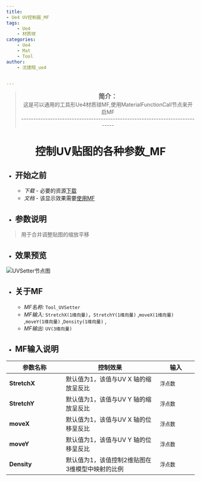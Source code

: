 ```yaml
---
title:
- Ue4 UV控制器_MF
tags: 
    - Ue4
    - 材质球
categories:
    - Ue4
    - Mat
    - Tool
author:
    - 沈捷翔_ue4


---
```


> <center><big><b>简介：</b></big><br>这是可以通用的工具形Ue4材质球MF,使用MaterialFunctionCall节点来开启MF<br>-----------------------------------------------------------------------------</center>



# <center><b>控制UV贴图的各种参数_MF</b></center>

- ## <b>开始之前</b>
    - *下载* - 必要的资源[下载](https://nodesource.com/products/nsolid)
    - *文档* - 该显示效果需要[使用MF](https://docs.unrealengine.com/en-US/RenderingAndGraphics/Materials/Functions/Using/index.html)


- ## <b>参数说明</b>
> 用于合并调整贴图的缩放平移



- ## <b>效果预览</b>
![UVSetter节点图](/images/Tool_UVSetter/img-07.jpg "UVSetter节点图")




- ## <b>关于MF</b>
    - *MF名称:*  `Tool_UVSetter`
    - *MF输入:*  `StretchX(1维向量)`，`StretchY(1维向量)` ,`moveX(1维向量)` ,`moveY(1维向量)` ,`Density(1维向量)` ,
    - *MF输出:*  `UV(3维向量)`

- ## <b>MF输入说明</b>
| 参数名称 | 控制效果 | 输入 |
| ------ | ------ | ------ |
| **StretchX** | 默认值为1，该值与UV X 轴的缩放呈反比 |  `浮点数`  |
| **StretchY** | 默认值为1，该值与UV Y 轴的缩放呈反比 |  `浮点数`  |
| **moveX** | 默认值为1，该值与UV X 轴的位移呈反比 |  `浮点数`  |
| **moveY** | 默认值为1，该值与UV Y 轴的位移呈反比 |  `浮点数`  |
| **Density** | 默认值为1，该值控制2维贴图在3维模型中映射的比例 |  `浮点数`  |

<style>
    table th:first-of-type {
    width: 30%;
    }
    table th:nth-of-type(2) {
        width: 50%;
    }
    table th:nth-of-type(3) {
        width: 30%;
    }
</style>
